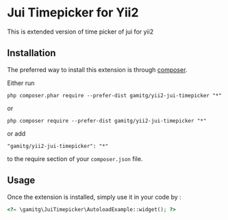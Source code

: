 Jui Timepicker for Yii2
=======================
This is extended version of time picker of jui for yii2

Installation
------------

The preferred way to install this extension is through [composer](http://getcomposer.org/download/).

Either run

```
php composer.phar require --prefer-dist gamitg/yii2-jui-timepicker "*"
```

or

```
php composer require --prefer-dist gamitg/yii2-jui-timepicker "*"
```

or add

```
"gamitg/yii2-jui-timepicker": "*"
```

to the require section of your `composer.json` file.


Usage
-----

Once the extension is installed, simply use it in your code by  :

```php
<?= \gamitg\JuiTimepicker\AutoloadExample::widget(); ?>
```
